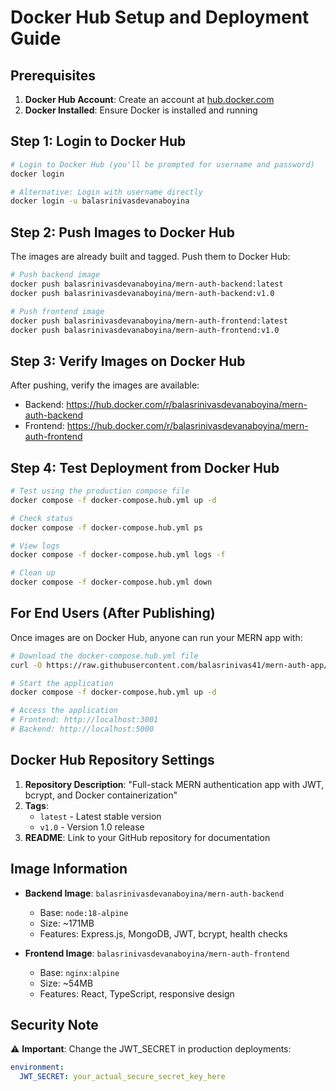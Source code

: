 # Docker Hub Setup and Deployment Guide

## Prerequisites

1. **Docker Hub Account**: Create an account at [hub.docker.com](https://hub.docker.com)
2. **Docker Installed**: Ensure Docker is installed and running

## Step 1: Login to Docker Hub

```bash
# Login to Docker Hub (you'll be prompted for username and password)
docker login

# Alternative: Login with username directly
docker login -u balasrinivasdevanaboyina
```

## Step 2: Push Images to Docker Hub

The images are already built and tagged. Push them to Docker Hub:

```bash
# Push backend image
docker push balasrinivasdevanaboyina/mern-auth-backend:latest
docker push balasrinivasdevanaboyina/mern-auth-backend:v1.0

# Push frontend image
docker push balasrinivasdevanaboyina/mern-auth-frontend:latest
docker push balasrinivasdevanaboyina/mern-auth-frontend:v1.0
```

## Step 3: Verify Images on Docker Hub

After pushing, verify the images are available:
- Backend: https://hub.docker.com/r/balasrinivasdevanaboyina/mern-auth-backend
- Frontend: https://hub.docker.com/r/balasrinivasdevanaboyina/mern-auth-frontend

## Step 4: Test Deployment from Docker Hub

```bash
# Test using the production compose file
docker compose -f docker-compose.hub.yml up -d

# Check status
docker compose -f docker-compose.hub.yml ps

# View logs
docker compose -f docker-compose.hub.yml logs -f

# Clean up
docker compose -f docker-compose.hub.yml down
```

## For End Users (After Publishing)

Once images are on Docker Hub, anyone can run your MERN app with:

```bash
# Download the docker-compose.hub.yml file
curl -O https://raw.githubusercontent.com/balasrinivas41/mern-auth-app/main/docker-compose.hub.yml

# Start the application
docker compose -f docker-compose.hub.yml up -d

# Access the application
# Frontend: http://localhost:3001
# Backend: http://localhost:5000
```

## Docker Hub Repository Settings

1. **Repository Description**: "Full-stack MERN authentication app with JWT, bcrypt, and Docker containerization"
2. **Tags**: 
   - `latest` - Latest stable version
   - `v1.0` - Version 1.0 release
3. **README**: Link to your GitHub repository for documentation

## Image Information

- **Backend Image**: `balasrinivasdevanaboyina/mern-auth-backend`
  - Base: `node:18-alpine`
  - Size: ~171MB
  - Features: Express.js, MongoDB, JWT, bcrypt, health checks

- **Frontend Image**: `balasrinivasdevanaboyina/mern-auth-frontend`
  - Base: `nginx:alpine` 
  - Size: ~54MB
  - Features: React, TypeScript, responsive design

## Security Note

⚠️ **Important**: Change the JWT_SECRET in production deployments:

```yaml
environment:
  JWT_SECRET: your_actual_secure_secret_key_here
```